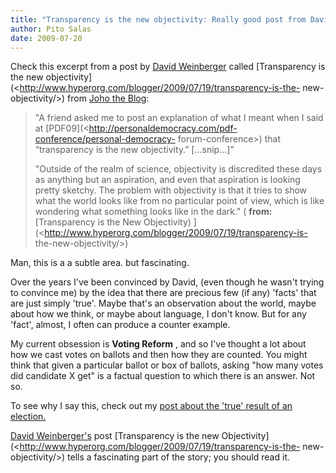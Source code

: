 ```yaml
---
title: "Transparency is the new objectivity: Really good post from David Weinberger"
author: Pito Salas
date: 2009-07-20
---
```




Check this excerpt from a post by [David
Weinberger](<http://en.wikipedia.org/wiki/David_Weinberger>) called
[Transparency is the new
objectivity](<http://www.hyperorg.com/blogger/2009/07/19/transparency-is-the-
new-objectivity/>) from [Joho the
Blog](<http://www.hyperorg.com/blogger/feed/>):

> "A friend asked me to post an explanation of what I meant when I said at
> [PDF09](<http://personaldemocracy.com/pdf-conference/personal-democracy-
> forum-conference>) that “transparency is the new objectivity.” […snip…]"
>
> "Outside of the realm of science, objectivity is discredited these days as
> anything but an aspiration, and even that aspiration is looking pretty
> sketchy. The problem with objectivity is that it tries to show what the
> world looks like from no particular point of view, which is like wondering
> what something looks like in the dark." ( **from:**[Transparency is the New
> Objectivity) ](<http://www.hyperorg.com/blogger/2009/07/19/transparency-is-
> the-new-objectivity/>)

Man, this is a a subtle area. but fascinating.

Over the years I've been convinced by David, (even though he wasn't trying to
convince me) by the idea that there are precious few (if any) 'facts' that are
just simply 'true'. Maybe that's an observation about the world, maybe about
how we think, or maybe about language, I don't know. But for any 'fact',
almost, I often can produce a counter example.

My current obsession is **Voting Reform** , and so I've thought a lot about
how we cast votes on ballots and then how they are counted. You might think
that given a particular ballot or box of ballots, asking "how many votes did
candidate X get" is a factual question to which there is an answer. Not so.

To see why I say this, check out my [post about the 'true' result of an
election.](</2009/06/16/what-is-the-true-result-of-an-election/>)

[David Weinberger's](<http://en.wikipedia.org/wiki/David_Weinberger>) post
[Transparency is the new
Objectivity](<http://www.hyperorg.com/blogger/2009/07/19/transparency-is-the-
new-objectivity/>) tells a fascinating part of the story; you should read it.


